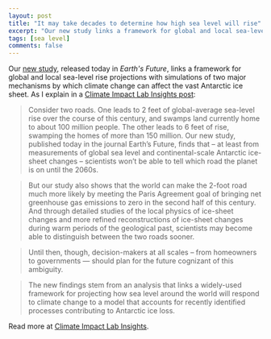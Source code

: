 ```yaml
---
layout: post
title: "It may take decades to determine how high sea level will rise"
excerpt: "Our new study links a framework for global and local sea-level rise projections with simulations of two major mechanisms by which climate change can affect the vast Antarctic ice sheet. "
tags: [sea level]
comments: false
---
```


Our [new study](http://dx.doi.org/10.1002/2017EF000663), released today in _Earth's Future_, links a framework for global and local sea-level rise projections with simulations of two major mechanisms by which climate change can affect the vast Antarctic ice sheet. As I explain in a [Climate Impact Lab Insights post](http://www.impactlab.org/news-insights/kopp-ice-sea-level-rise-projections/):

>Consider two roads. One leads to 2 feet of global-average sea-level rise over the course of this century, and swamps land currently home to about 100 million people. The other leads to 6 feet of rise, swamping the homes of more than 150 million. Our new study, published today in the journal Earth’s Future, finds that – at least from measurements of global sea level and continental-scale Antarctic ice-sheet changes – scientists won’t be able to tell which road the planet is on until the 2060s.

>But our study also shows that the world can make the 2-foot road much more likely by meeting the Paris Agreement goal of bringing net greenhouse gas emissions to zero in the second half of this century. And through detailed studies of the local physics of ice-sheet changes and more refined reconstructions of ice-sheet changes during warm periods of the geological past, scientists may become able to distinguish between the two roads sooner.

>Until then, though, decision-makers at all scales – from homeowners to governments — should plan for the future cognizant of this ambiguity.

>The new findings stem from an analysis that links a widely-used framework for projecting how sea level around the world will respond to climate change to a model that accounts for recently identified processes contributing to Antarctic ice loss.

Read more at  [Climate Impact Lab Insights](http://www.impactlab.org/news-insights/kopp-ice-sea-level-rise-projections/).
